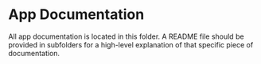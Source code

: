 # App Documentation

All app documentation is located in this folder.
A README file should be provided in subfolders for a high-level explanation of that specific piece of documentation.